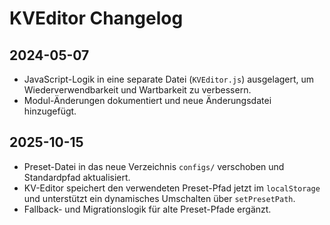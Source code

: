 # KVEditor Changelog

## 2024-05-07
- JavaScript-Logik in eine separate Datei (`KVEditor.js`) ausgelagert, um Wiederverwendbarkeit und Wartbarkeit zu verbessern.
- Modul-Änderungen dokumentiert und neue Änderungsdatei hinzugefügt.

## 2025-10-15
- Preset-Datei in das neue Verzeichnis `configs/` verschoben und Standardpfad aktualisiert.
- KV-Editor speichert den verwendeten Preset-Pfad jetzt im `localStorage` und unterstützt ein dynamisches Umschalten über `setPresetPath`.
- Fallback- und Migrationslogik für alte Preset-Pfade ergänzt.
